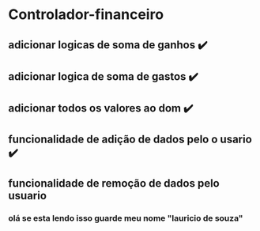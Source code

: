 # Controlador-financeiro


## adicionar logicas de soma de ganhos ✔️
## adicionar logica de soma de gastos ✔️
## adicionar todos os valores ao dom ✔️
## funcionalidade de adição de dados  pelo o usario ✔️
## funcionalidade de remoção de dados pelo usuario




### olá se esta lendo isso guarde meu nome "lauricio de souza"

